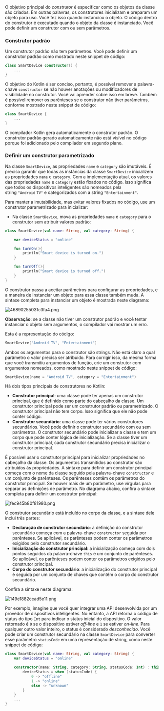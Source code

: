 O objetivo principal do _construtor_ é especificar como os objetos da classe são criados. Em outras palavras, os construtores inicializam e preparam um objeto para uso. Você fez isso quando instanciou o objeto. O código dentro do construtor é executado quando o objeto da classe é instanciado. Você pode definir um construtor com ou sem parâmetros.

### Construtor padrão

Um construtor padrão não tem parâmetros. Você pode definir um construtor padrão como mostrado neste snippet de código:
```Kotlin
class SmartDevice constructor() {
    ...
}
```

O objetivo do Kotlin é ser conciso, portanto, é possível remover a palavra-chave `constructor` se não houver anotações ou modificadores de visibilidade no construtor. Você vai aprender sobre isso em breve. Também é possível remover os parênteses se o construtor não tiver parâmetros, conforme mostrado neste snippet de código:
```Kotlin
class SmartDevice {
    ...
}
```

O compilador Kotlin gera automaticamente o construtor padrão. O construtor padrão gerado automaticamente não está visível no código porque foi adicionado pelo compilador em segundo plano.

### Definir um construtor parametrizado

Na classe `SmartDevice`, as propriedades `name` e `category` são imutáveis. É preciso garantir que todas as instâncias da classe `SmartDevice` inicializem as propriedades `name` e `category`. Com a implementação atual, os valores das propriedades `name` e `category` estão fixados no código. Isso significa que todos os dispositivos inteligentes são nomeados pela string `"Android` `TV"` e categorizados com a string `"Entertainment"`.

Para manter a imutabilidade, mas evitar valores fixados no código, use um construtor parametrizado para inicializar:

- Na classe `SmartDevice`, mova as propriedades `name` e `category` para o construtor sem atribuir valores padrão:
```Kotlin
class SmartDevice(val name: String, val category: String) {

    var deviceStatus = "online"

    fun turnOn(){
        println("Smart device is turned on.")
    }

    fun turnOff(){
        println("Smart device is turned off.")
    }
}
```

O construtor passa a aceitar parâmetros para configurar as propriedades, e a maneira de instanciar um objeto para essa classe também muda. A sintaxe completa para instanciar um objeto é mostrada neste diagrama:

![46890255031c3fa4.png](https://developer.android.com/static/codelabs/basic-android-kotlin-compose-classes-and-objects/img/46890255031c3fa4.png?hl=pt-br)

**Observação**: se a classe não tiver um construtor padrão e você tentar instanciar o objeto sem argumentos, o compilador vai mostrar um erro.

Esta é a representação do código:
```Kotlin
SmartDevice("Android TV", "Entertainment")
```

Ambos os argumentos para o construtor são strings. Não está claro a qual parâmetro o valor precisa ser atribuído. Para corrigir isso, da mesma forma que você transmitiu argumentos de função, crie um construtor com argumentos nomeados, como mostrado neste snippet de código:

```Kotlin
SmartDevice(name = "Android TV", category = "Entertainment")
```

Há dois tipos principais de construtores no Kotlin:

- **Construtor principal**: uma classe pode ter apenas um construtor principal, que é definido como parte do cabeçalho da classe. Um construtor principal pode ser um construtor padrão ou parametrizado. O construtor principal não tem corpo. Isso significa que ele não pode conter código.
- **Construtor secundário**: uma classe pode ter vários construtores secundários. Você pode definir o construtor secundário com ou sem parâmetros. O construtor secundário pode inicializar a classe e tem um corpo que pode conter lógica de inicialização. Se a classe tiver um construtor principal, cada construtor secundário precisa inicializar o construtor principal.

É possível usar o construtor principal para inicializar propriedades no cabeçalho da classe. Os argumentos transmitidos ao construtor são atribuídos às propriedades. A sintaxe para definir um construtor principal começa com o nome da classe seguido pela palavra-chave `constructor` e um conjunto de parênteses. Os parênteses contêm os parâmetros do construtor principal. Se houver mais de um parâmetro, use vírgulas para separar as definições de parâmetro. No diagrama abaixo, confira a sintaxe completa para definir um construtor principal:

![fec945b80f81980.png](https://developer.android.com/static/codelabs/basic-android-kotlin-compose-classes-and-objects/img/fec945b80f81980.png?hl=pt-br)

O construtor secundário está incluído no corpo da classe, e a sintaxe dele inclui três partes:

- **Declaração de construtor secundário**: a definição do construtor secundário começa com a palavra-chave `constructor` seguida por parênteses. Se aplicável, os parênteses podem conter os parâmetros exigidos pelo construtor secundário.
- **Inicialização do construtor principal**: a inicialização começa com dois pontos seguidos da palavra-chave `this` e um conjunto de parênteses. Se aplicável, os parênteses podem conter os parâmetros exigidos pelo construtor principal.
- **Corpo do construtor secundário**: a inicialização do construtor principal é seguida por um conjunto de chaves que contêm o corpo do construtor secundário.

Confira a sintaxe neste diagrama:

![149e1882ccad5e11.png](https://developer.android.com/static/codelabs/basic-android-kotlin-compose-classes-and-objects/img/149e1882ccad5e11.png?hl=pt-br)

Por exemplo, imagine que você quer integrar uma API desenvolvida por um provedor de dispositivos inteligentes. No entanto, a API retorna o código de status do tipo `Int` para indicar o status inicial do dispositivo. O valor retornado é `0` se o dispositivo estiver _off-line_ e `1` se estiver _on-line_. Para qualquer outro valor inteiro, o status é considerado _desconhecido_. Você pode criar um construtor secundário na classe `SmartDevice` para converter esse parâmetro `statusCode` em uma representação de string, como neste snippet de código:

```Kotlin
class SmartDevice(val name: String, val category: String) {
    var deviceStatus = "online"

    constructor(name: String, category: String, statusCode: Int) : this(name, category) {
        deviceStatus = when (statusCode) {
            0 -> "offline"
            1 -> "online"
            else -> "unknown"
        }
    }
    ...
}
```
